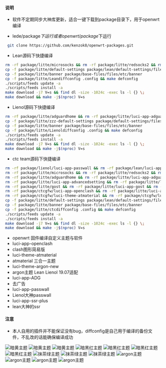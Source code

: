 ﻿#### 说明

* 软件不定期同步大神库更新，适合一键下载到package目录下，用于openwrt编译

* lede/package$下运行 或者openwrt/package$下运行

```bash
 git clone https://github.com/kenzok8/openwrt-packages.git
```
* Lean源码下快捷编译

```bash
rm -rf package/litte/microsocks && rm -rf package/litte/redsocks2 && rm -rf package/litte/tcpping
cp -f package/litte/default-settings package/lean/default-settings/files/zzz-default-settings
cp -f package/litte/banner package/base-files/files/etc/banner
cp -f package/litte/Leandiffconfig .config && make defconfig
./scripts/feeds update -a
./scripts/feeds install -a
make download -j7 V=s && find dl -size -1024c -exec ls -l {} \;
make download && make -j$(nproc) V=s
```

* Lienol源码下快捷编译

```bash
rm -rf package/litte/adguardhome && rm -rf package/litte/luci-app-adguardhome
cp -f package/litte/zzz-default-settings package/default-settings/files/zzz-default-settings
cp -f package/litte/banner package/base-files/files/etc/banner
cp -f package/litte/Lienoldiffconfig .config && make defconfig
./scripts/feeds update -a
./scripts/feeds install -a
make download -j7 V=s && find dl -size -1024c -exec ls -l {} \;
make download && make -j$(nproc) V=s
```

* ctc team源码下快捷编译

```bash
rm -rf package/lienol/luci-app-passwall && rm -rf package/lean/luci-app-ssr-plus
rm -rf package/litte/microsocks && rm -rf package/litte/redsocks2 && rm -rf package/litte/tcpping
rm -rf package/litte/adguardhome && rm -rf package/litte/luci-app-adguardhome
rm -rf package/litte/luci-app-advancedsetting && rm -rf package/litte/luci-app-aliddns && rm -rf package/litte/luci-app-clash
rm -rf package/litte/gost && rm -rf package/litte/luci-app-gost && rm -rf package/litte/luci-app-eqos
rm -rf package/ctcgfw/luci-app-openclash && rm -rf package/litte/luci-app-smartdns && rm -rf package/litte/smartdns
rm -rf package/ctcgfw/luci-theme-atmaterial && rm -rf package/ctcgfw/luci-theme-opentomato && rm -rf package/ctcgfw/luci-theme-opentomcat
cp -f package/litte/default-settings package/lean/default-settings/files/zzz-default-settings
cp -f package/litte/banner package/base-files/files/etc/banner
cp -f package/litte/ctcdiffconfig .config && make defconfig
./scripts/feeds update -a
./scripts/feeds install -a
make download -j7 V=s && find dl -size -1024c -exec ls -l {} \;
make download && make -j$(nproc) V=s
```

- openwrt 固件编译自定义主题与软件
- luci-app-openclash           
- clash图形简易版
- luci-theme-atmaterial        
- atmaterial 三合一主题
- luci-theme-argon-new
- argon主题 Lean Lienol 19.07适配
- luci-app-ADG        
- 去广告
- luci-app-passwall           
- Lienol大神passwall
- luci-app-ssr-plus           
- lean大神的ssr

#### 注意


* 本人自用的插件并不能保证没有bug，diffconfig是自己用于编译的备份文件，不乱改的话能确保编译成功




![暗黄主题](https://raw.githubusercontent.com/kenzok8/openwrt-packages/master/screenshot/sshot-9.jpg)
![暗黄主题](https://raw.githubusercontent.com/kenzok8/openwrt-packages/master/screenshot/sshot-10.jpg)
![暗黄主题](https://raw.githubusercontent.com/kenzok8/openwrt-packages/master/screenshot/sshot-11.jpg)
![暗黑红主题](https://raw.githubusercontent.com/kenzok8/openwrt-packages/master/screenshot/sshot-5.jpg)
![暗黑红主题](https://raw.githubusercontent.com/kenzok8/openwrt-packages/master/screenshot/sshot-6.jpg)
![暗黑红主题](https://raw.githubusercontent.com/kenzok8/openwrt-packages/master/screenshot/sshot-7.jpg)
![暗黑红主题](https://raw.githubusercontent.com/kenzok8/openwrt-packages/master/screenshot/sshot-8.jpg)
![抹茶绿主题](https://raw.githubusercontent.com/kenzok8/openwrt-packages/master/screenshot/sshot-12.jpg)
![抹茶绿主题](https://raw.githubusercontent.com/kenzok8/openwrt-packages/master/screenshot/sshot-13.jpg)
![抹茶绿主题](https://raw.githubusercontent.com/kenzok8/openwrt-packages/master/screenshot/sshot-14.jpg)
![argon主题](https://raw.githubusercontent.com/kenzok8/openwrt-packages/master/screenshot/sshot-1.jpg)
![argon主题](https://raw.githubusercontent.com/kenzok8/openwrt-packages/master/screenshot/sshot-2.jpg)
![argon主题](https://raw.githubusercontent.com/kenzok8/openwrt-packages/master/screenshot/sshot-3.jpg)
![argon主题](https://raw.githubusercontent.com/kenzok8/openwrt-packages/master/screenshot/sshot-4.jpg)


